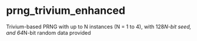 # prng_trivium_enhanced
Trivium-based PRNG with up to N instances (N = 1 to 4), with 128*N-bit seed, and 64*N-bit random data provided
